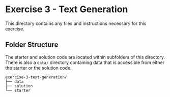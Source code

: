 # Exercise 3 - Text Generation

This directory contains any files and instructions necessary for this exercise.

## Folder Structure

The starter and solution code are located within subfolders of this directory. There is also a `data/` directory containing data that is accessible from either the starter or the solution code.

```
exercise-3-text-generation/
├── data
├── solution
└── starter
```
